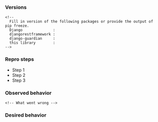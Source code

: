 <!--
Please provide the needed information.
-->

### Versions
```
<!--
  Fill in version of the following packages or provide the output of pip freeze.
  Django              :
  djangorestframework :
  django-guardian     :
  this library        :
-->
```

### Repro steps
<!--
Steps to reproduce this bug.
-->
* Step 1
* Step 2
* Step 3


### Observed behavior
```
<!-- What went wrong -->
```

### Desired behavior
<!--What is the expected behaviour? Use cases? -->

